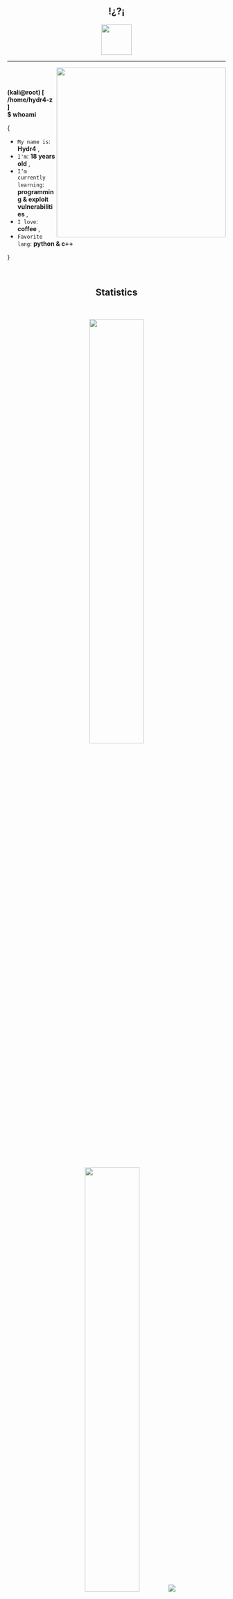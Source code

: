 <h2 align="center"> !¿?¡ </h2>

<p align="center"> 
 <picture> 
  <img src="https://github.com/7oSkaaa/7oSkaaa/blob/main/Images/about_me.gif?raw=true" width = 70px>
 </picture> 
</p>

<hr/>

<picture> <img align="right" src="https://github.com/7oSkaaa/7oSkaaa/blob/main/Images/Right_Side.gif?raw=true" width = 390px> </picture> <br> <br>

**(kali@root) [ /home/hydr4-z ]** <br>
**$ whoami**

{  

* `My name is`: **Hydr4** ,
* `I'm`: **18 years old** ,
* `I’m currently learning`: **programming & exploit vulnerabilities** ,
* `I love`: **coffee** ,
* `Favorite lang`: **python & c++**  

}

<br> <h2 align="center"> Statistics </h2> <br>

<p align="center">
  <img height="50%" width="auto" src ="https://github-readme-stats.vercel.app/api?username=Hydr4-Z&show_icons=true&count_private=true&theme=material-palenight&hide_border=true&hide=issues,contribs&bg_color=00000000">
  <img height="50%" width="auto" src ="https://github-readme-stats.vercel.app/api/top-langs/?username=Hydr4-Z&layout=compact&hide_border=true&theme=material-palenight&bg_color=00000000&langs_count=6&hide=jupyter%20notebook,tex,css,php&exclude_repo=Pacman-AI">
  <img src ="https://github-readme-streak-stats.herokuapp.com?user=Hydr4-Z&theme=material-palenight&hide_border=true&background=FFFFFF00">
</p>

<br> <h2 align="center"> My skills </h2> <br>

<h4 align="center">💻 Programming languages </h4>

<p align="center">
 <a href="https://github.com/search?q=user%3ASammwyy1+language%3Abash"><img alt="Bash" src="https://img.shields.io/badge/Bash-121011.svg?logo=gnu-bash&logoColor=white"></a>
 <a href="https://github.com/search?q=user%3ASammwyy1+language%3Apython"><img alt="Python" src="https://img.shields.io/badge/Python-14354C.svg?logo=python&logoColor=white"></a>
 <a href="https://github.com/search?q=user%3ASammwyy1+language%3Apython"><img alt="Python" src="https://custom-icon-badges.demolab.com/badge/C++-00599C.svg?logo=cpp&logoColor=white"></a>
 <a href="https://github.com/search?q=user%3ASammwyy1+language%3Amarkdown"><img alt="Markdown" src="https://img.shields.io/badge/Markdown-000000.svg?logo=markdown&logoColor=white"></a>
 <a href="https://github.com/search?q=user%3ASammwyy1+language%3Asql"><img alt="SQL" src="https://custom-icon-badges.demolab.com/badge/SQL-025E8C.svg?logo=database&logoColor=white"></a>
</p>

<h4 align="center">☁ Cloud and Providers</h4>

<p align="center">
 <a href="#"><img alt="MariaDB" src="https://img.shields.io/badge/MariaDB-003545.svg?logo=mariadb&logoColor=white"></a>
 <a href="#"><img alt="MySQL" src="https://img.shields.io/badge/MySQL-00f.svg?logo=mysql&logoColor=white"></a>
</p> <br> <hr/>

<p align="center">
 <picture> 
  <img src="https://i.pinimg.com/originals/6c/2b/b8/6c2bb8b7405d465a581a957944dbb8a3.gif?raw=true" width = 90px> 
 </picture> 
 Take a look at my repositories 
 <picture> 
  <img src="https://i.pinimg.com/originals/6c/2b/b8/6c2bb8b7405d465a581a957944dbb8a3.gif?raw=true" width = 90px>
 </picture>
</p>










